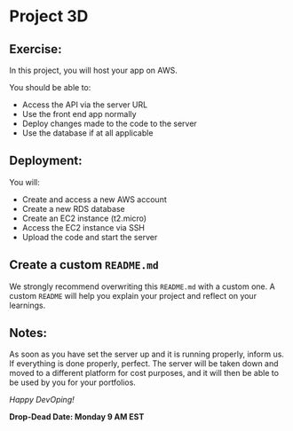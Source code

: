 # Project 3D

## Exercise:

In this project, you will host your app on AWS.

You should be able to:

- Access the API via the server URL
- Use the front end app normally
- Deploy changes made to the code to the server
- Use the database if at all applicable

## Deployment:

You will:

- Create and access a new AWS account
- Create a new RDS database
- Create an EC2 instance (t2.micro)
- Access the EC2 instance via SSH
- Upload the code and start the server

## Create a custom `README.md`

We strongly recommend overwriting this `README.md` with a custom one. A custom `README` will help you explain your project and reflect on your learnings.

## Notes:

As soon as you have set the server up and it is running properly, inform us. If everything is done properly, perfect. The server will be taken down and moved to a different platform for cost purposes, and it will then be able to be used by you for your portfolios.

_Happy DevOping!_

**Drop-Dead Date: Monday 9 AM EST**
